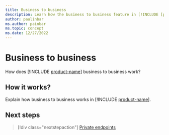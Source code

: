 ```yaml
---
title: Business to business
description: Learn how the business to business feature in [!INCLUDE [product-name](../includes/product-name.md)] works.
author: paulinbar
ms.author: painbar
ms.topic: concept
ms.date: 12/27/2022
---
```


# Business to business

How does [!INCLUDE [product-name](../includes/product-name.md)] business to business work?

## How it works?

Explain how business to business works in [!INCLUDE [product-name](../includes/product-name.md)].

## Next steps

>[!div class="nextstepaction"]
>[Private endpoints](security-private-links.md)
